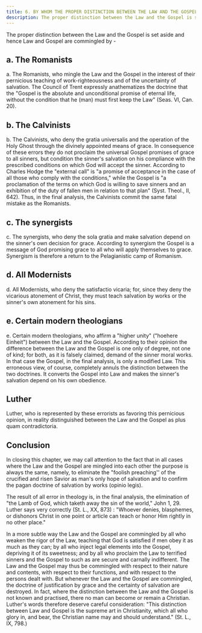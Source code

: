 ```yaml
---
title: 6. BY WHOM THE PROPER DISTINCTION BETWEEN THE LAW AND THE GOSPEL IS SET ASIDE.
description: The proper distinction between the Law and the Gospel is set aside and hence Law and Gospel are commingled by -
---
```


The proper distinction between the Law and the Gospel is set aside and hence Law and Gospel are commingled by -

## a. The Romanists
a. The Romanists, who mingle the Law and the Gospel in the interest of their pernicious teaching of work-righteousness and of the uncertainty of salvation. The Council of Trent expressly anathematizes the doctrine that the "Gospel is the absolute and unconditional promise of eternal life, without the condition that he (man) must first keep the Law" (Seas. VI, Can. 20).

## b. The Calvinists
b. The Calvinists, who deny the gratia universalis and the operation of the Holy Ghost through the divinely appointed means of grace. In consequence of these errors they do not proclaim the universal Gospel promises of grace to all sinners, but condition the sinner's salvation on his compliance with the prescribed conditions on which God will accept the sinner. According to Charles Hodge the "external call" is "a promise of acceptance in the case of all those who comply with the conditions," while the Gospel is "a proclamation of the terms on which God is willing to save sinners and an exhibition of the duty of fallen men in relation to that plan" (Syst. Theol., II, 642). Thus, in the final analysis, the Calvinists commit the same fatal mistake as the Romanists.

## c. The synergists
c. The synergists, who deny the sola gratia and make salvation depend on the sinner's own decision for grace. According to synergism the Gospel is a message of God promising grace to all who will apply themselves to grace. Synergism is therefore a return to the Pelagianistic camp of Romanism.

## d. All Modernists
d. All Modernists, who deny the satisfactio vicaria; for, since they deny the vicarious atonement of Christ, they must teach salvation by works or the sinner's own atonement for his sins.

## e. Certain modern theologians
e. Certain modern theologians, who affirm a "higher unity" ("hoehere Einheit") between the Law and the Gospel. According to their opinion the difference between the Law and the Gospel is one only of degree, not one of kind; for both, as it is falsely claimed, demand of the sinner moral works. In that case the Gospel, in the final analysis, is only a modified Law. This erroneous view, of course, completely annuls the distinction between the two doctrines. It converts the Gospel into Law and makes the sinner's salvation depend on his own obedience.

## Luther
Luther, who is represented by these errorists as favoring this pernicious opinion, in reality distinguished between the Law and the Gospel as plus quam contradictoria.

## Conclusion
In closing this chapter, we may call attention to the fact that in all cases where the Law and the Gospel are mingled into each other the purpose is always the same, namely, to eliminate the "foolish preaching'' of the crucified and risen Savior as man's only hope of salvation and to confirm the pagan doctrine of salvation by works (opinio legis).

The result of all error in theology is, in the final analysis, the elimination of "the Lamb of God, which taketh away the sin of the world," John 1, 29. Luther says very correctly (St. L., XX, 873) : "Whoever denies, blasphemes, or dishonors Christ in one point or article can teach or honor Him rightly in no other place."

In a more subtle way the Law and the Gospel are commingled by all who weaken the rigor of the Law, teaching that God is satisfied if men obey it as much as they can; by all who inject legal elements into the Gospel, depriving it of its sweetness; and by all who proclaim the Law to terrified sinners and the Gospel to such as are secure and carnally indifferent. The Law and the Gospel may thus be commingled with respect to their nature and contents, with respect to their functions, and with respect to the persons dealt with. But whenever the Law and the Gospel are commingled, the doctrine of justification by grace and the certainty of salvation are destroyed. In fact, where the distinction between the Law and the Gospel is not known and practised, there no man can become or remain a Christian. Luther's words therefore deserve careful consideration: "This distinction between Law and Gospel is the supreme art in Christianity, which all who glory in, and bear, the Christian name may and should understand." (St. L., IX, 798.)